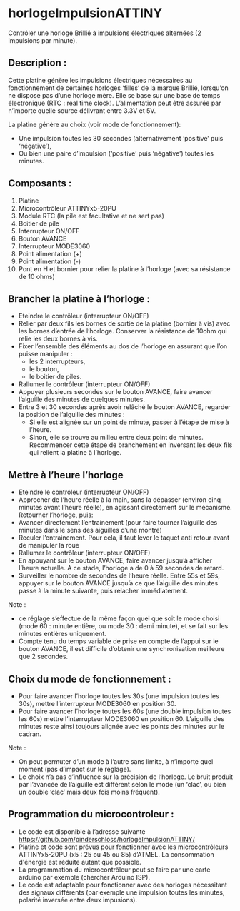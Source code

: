 # horlogeImpulsionATTINY
Contrôler une horloge Brillié à impulsions électriques alternées (2 impulsions par minute).

## Description :
Cette platine génère les impulsions électriques nécessaires au fonctionnement de certaines horloges ‘filles’ de la marque Brillié, lorsqu’on ne dispose pas d’une horloge mère. Elle se base sur une base de temps électronique (RTC : real time clock). L’alimentation peut être assurée par n’importe quelle source délivrant entre 3.3V et 5V.

La platine génère au choix (voir mode de fonctionnement):
-	Une impulsion toutes les 30 secondes (alternativement ‘positive’ puis ‘négative’),
-	Ou bien une paire d’impulsion (‘positive’ puis ‘négative’) toutes les minutes.

## Composants :
1.	Platine
2.	Microcontrôleur ATTINYx5-20PU
3.	Module RTC (la pile est facultative et ne sert pas)
4.	Boitier de pile
5.	Interrupteur ON/OFF
6.	Bouton AVANCE
7.	Interrupteur MODE3060
8.	Point alimentation (+)
9.	Point alimentation (-)
10.	Pont en H et bornier pour relier la platine à l’horloge (avec sa résistance de 10 ohms)

## Brancher la platine à l’horloge :
-  Eteindre le contrôleur (interrupteur ON/OFF)
-  Relier par deux fils les bornes de sortie de la platine (bornier à vis) avec les bornes d’entrée de l’horloge. Conserver la résistance de 10ohm qui relie les deux bornes à vis.
-  Fixer l’ensemble des éléments au dos de l’horloge en assurant que l’on puisse manipuler : 
   -  les 2 interrupteurs,
   -  le bouton,
   -  le boitier de piles.
-  Rallumer le contrôleur (interrupteur ON/OFF)
-  Appuyer plusieurs secondes sur le bouton AVANCE, faire avancer l’aiguille des minutes de quelques minutes.
-  Entre 3 et 30 secondes après avoir relâché le bouton AVANCE, regarder la position de l’aiguille des minutes :
   -  Si elle est alignée sur un point de minute, passer à l’étape de mise à l’heure.
   -  Sinon, elle se trouve au milieu entre deux point de minutes. Recommencer cette étape de branchement en inversant les deux fils qui relient la platine à l’horloge.

## Mettre à l’heure l’horloge
-	Eteindre le contrôleur (interrupteur ON/OFF)
-	Approcher de l’heure réelle à la main, sans la dépasser (environ cinq minutes avant l’heure réelle), en agissant directement sur le mécanisme. Retourner l’horloge, puis:
   -  Avancer directement l’entrainement (pour faire tourner l’aiguille des minutes dans le sens des aiguilles d’une montre)
   -  Reculer l’entrainement. Pour cela, il faut lever le taquet anti retour avant de manipuler la roue
   -  Rallumer le contrôleur (interrupteur ON/OFF)
-	En appuyant sur le bouton AVANCE, faire avancer jusqu’à afficher l’heure actuelle. A ce stade, l’horloge a de 0 à 59 secondes de retard.
-	Surveiller le nombre de secondes de l’heure réelle. Entre 55s et 59s, appuyer sur le bouton AVANCE jusqu’à ce que l’aiguille des minutes passe à la minute suivante, puis relacher immédiatement.

Note : 
-	ce réglage s’effectue de la même façon quel que soit le mode choisi (mode 60 : minute entière, ou mode 30 : demi minute), et se fait sur les minutes entières uniquement.
-	Compte tenu du temps variable de prise en compte de l’appui sur le bouton AVANCE, il est difficile d’obtenir une synchronisation meilleure que 2 secondes.

## Choix du mode de fonctionnement :
-	Pour faire avancer l’horloge toutes les 30s (une impulsion toutes les 30s), mettre l’interrupteur MODE3060 en position 30. 
-	Pour faire avancer l’horloge toutes les 60s (une double impulsion toutes les 60s) mettre l’interrupteur MODE3060 en position 60. L’aiguille des minutes reste ainsi toujours alignée avec les points des minutes sur le cadran.

Note :
-	On peut permuter d’un mode à l’autre sans limite, à n’importe quel moment (pas d’impact sur le réglage).
-	Le choix n’a pas d’influence sur la précision de l’horloge. Le bruit produit par l’avancée de l’aiguille est différent selon le mode (un ‘clac’, ou bien un double ‘clac’ mais deux fois moins fréquent).

## Programmation du microcontroleur :
-	Le code est disponible à l’adresse suivante https://github.com/pinderschloss/horlogeImpulsionATTINY/
-	Platine et code sont prévus pour fonctionner avec les microcontrôleurs ATTINYx5-20PU (x5 : 25 ou 45 ou 85) d’ATMEL. La consommation d'énergie est réduite autant que possible.
-	La programmation du microcontrôleur peut se faire par une carte arduino par exemple (chercher Arduino ISP).
-	Le code est adaptable pour fonctionner avec des horloges nécessitant des signaux différents (par exemple une impulsion toutes les minutes, polarité inversée entre deux impusions).
